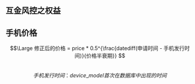 ## 互金风控之权益


## 手机价格
$$\Large 修正后的价格 = price * 0.5^{\frac{datediff(申请时间 - 手机发行时间)}{价格半衰期}}  $$ </br>
$$ 手机发行时间： device\_model首次在数据库中出现的时间 $$


